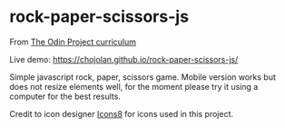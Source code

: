 # rock-paper-scissors-js

From [The Odin Project curriculum](https://www.theodinproject.com/lessons/foundations-rock-paper-scissors)

Live demo: https://chojolan.github.io/rock-paper-scissors-js/

Simple javascript rock, paper, scissors game. Mobile version works but does not resize elements well, for the moment please try it using a computer for the best results.

Credit to icon designer [Icons8](https://icon-icons.com/users/Vn6TUStZ7Ng5JKLU3rRHX/icon-sets/) for icons used in this project.
